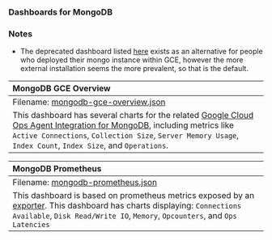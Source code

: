 ### Dashboards for MongoDB

### Notes

- The deprecated dashboard listed [here](https://github.com/GoogleCloudPlatform/monitoring-dashboard-samples/tree/master/dashboards/mongodb/deprecated) exists as an alternative for people who deployed their mongo instance within GCE, however the more external installation seems the more prevalent, so that is the default. 

|MongoDB GCE Overview|
|:------------------|
|Filename: [mongodb-gce-overview.json](mongodb-gce-overview.json)|
|This dashboard has several charts for the related [Google Cloud Ops Agent Integration for MongoDB](https://github.com/GoogleCloudPlatform/ops-agent/tree/master/docs/mongodb.md), including metrics like `Active Connections`, `Collection Size`, `Server Memory Usage`, `Index Count`, `Index Size`, and `Operations`.|

|MongoDB Prometheus|
|:------------------|
|Filename: [mongodb-prometheus.json](mongodb-prometheus.json)|
|This dashboard is based on prometheus metrics exposed by an [exporter](https://github.com/percona/mongodb_exporter). This dashboard has charts displaying: `Connections Available`, `Disk Read/Write IO`, `Memory`, `Opcounters`, and `Ops Latencies`|

